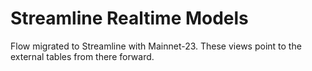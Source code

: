 # Streamline Realtime Models

Flow migrated to Streamline with Mainnet-23. These views point to the external tables from there forward.

